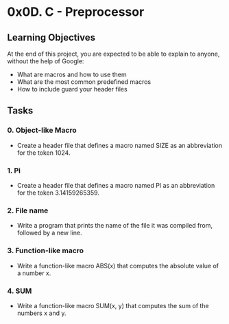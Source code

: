 # 0x0D. C - Preprocessor
## Learning Objectives
At the end of this project, you are expected to be able to explain to anyone, without the help of Google:
* What are macros and how to use them
* What are the most common predefined macros
* How to include guard your header files
## Tasks
### 0. Object-like Macro
* Create a header file that defines a macro named SIZE as an abbreviation for the token 1024.
### 1. Pi
* Create a header file that defines a macro named PI as an abbreviation for the token 3.14159265359.
### 2. File name
* Write a program that prints the name of the file it was compiled from, followed by a new line.
### 3. Function-like macro
* Write a function-like macro ABS(x) that computes the absolute value of a number x.
### 4. SUM
* Write a function-like macro SUM(x, y) that computes the sum of the numbers x and y.

